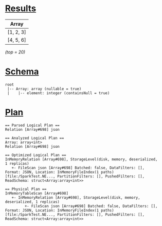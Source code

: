 # [Results](#tab/results)

|Array    |
|---------|
|[1, 2, 3]|
|[4, 5, 6]|

_(top = 20)_

# [Schema](#tab/schema)

```shell
root
 |-- Array: array (nullable = true)
 |    |-- element: integer (containsNull = true)

```

# [Plan](#tab/plan)

```shell
== Parsed Logical Plan ==
Relation [Array#698] json

== Analyzed Logical Plan ==
Array: array<int>
Relation [Array#698] json

== Optimized Logical Plan ==
InMemoryRelation [Array#698], StorageLevel(disk, memory, deserialized, 1 replicas)
   +- FileScan json [Array#698] Batched: false, DataFilters: [], Format: JSON, Location: InMemoryFileIndex(1 paths)[file:/SparkTest.NE..., PartitionFilters: [], PushedFilters: [], ReadSchema: struct<Array:array<int>>

== Physical Plan ==
InMemoryTableScan [Array#698]
   +- InMemoryRelation [Array#698], StorageLevel(disk, memory, deserialized, 1 replicas)
         +- FileScan json [Array#698] Batched: false, DataFilters: [], Format: JSON, Location: InMemoryFileIndex(1 paths)[file:/SparkTest.NE..., PartitionFilters: [], PushedFilters: [], ReadSchema: struct<Array:array<int>>

```
